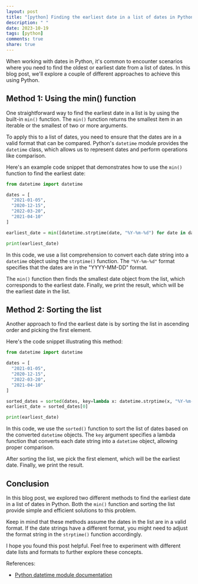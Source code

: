 ```yaml
---
layout: post
title: "[python] Finding the earliest date in a list of dates in Python"
description: " "
date: 2023-10-19
tags: [python]
comments: true
share: true
---
```


When working with dates in Python, it's common to encounter scenarios where you need to find the oldest or earliest date from a list of dates. In this blog post, we'll explore a couple of different approaches to achieve this using Python.

## Method 1: Using the min() function

One straightforward way to find the earliest date in a list is by using the built-in `min()` function. The `min()` function returns the smallest item in an iterable or the smallest of two or more arguments.

To apply this to a list of dates, you need to ensure that the dates are in a valid format that can be compared. Python's `datetime` module provides the `datetime` class, which allows us to represent dates and perform operations like comparison.

Here's an example code snippet that demonstrates how to use the `min()` function to find the earliest date:

```python
from datetime import datetime

dates = [
  "2021-01-05",
  "2020-12-15",
  "2022-03-20",
  "2021-04-10"
]

earliest_date = min([datetime.strptime(date, "%Y-%m-%d") for date in dates])

print(earliest_date)
```

In this code, we use a list comprehension to convert each date string into a `datetime` object using the `strptime()` function. The `"%Y-%m-%d"` format specifies that the dates are in the "YYYY-MM-DD" format.

The `min()` function then finds the smallest date object from the list, which corresponds to the earliest date. Finally, we print the result, which will be the earliest date in the list.

## Method 2: Sorting the list

Another approach to find the earliest date is by sorting the list in ascending order and picking the first element. 

Here's the code snippet illustrating this method:

```python
from datetime import datetime

dates = [
  "2021-01-05",
  "2020-12-15",
  "2022-03-20",
  "2021-04-10"
]

sorted_dates = sorted(dates, key=lambda x: datetime.strptime(x, "%Y-%m-%d"))
earliest_date = sorted_dates[0]

print(earliest_date)
```

In this code, we use the `sorted()` function to sort the list of dates based on the converted `datetime` objects. The `key` argument specifies a lambda function that converts each date string into a `datetime` object, allowing proper comparison.

After sorting the list, we pick the first element, which will be the earliest date. Finally, we print the result.

## Conclusion

In this blog post, we explored two different methods to find the earliest date in a list of dates in Python. Both the `min()` function and sorting the list provide simple and efficient solutions to this problem.

Keep in mind that these methods assume the dates in the list are in a valid format. If the date strings have a different format, you might need to adjust the format string in the `strptime()` function accordingly.

I hope you found this post helpful. Feel free to experiment with different date lists and formats to further explore these concepts.

References:
- [Python datetime module documentation](https://docs.python.org/3/library/datetime.html)